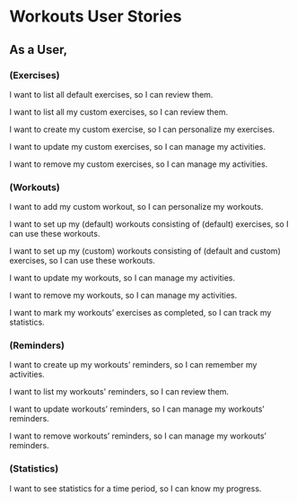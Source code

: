 # Workouts User Stories

## As a User, 

### (Exercises)

I want to list all default exercises, so I can review them.

I want to list all my custom exercises, so I can review them.

I want to create my custom exercise, so I can personalize my exercises.

I want to update my custom exercises, so I can manage my activities.

I want to remove my custom exercises, so I can manage my activities.

### (Workouts)

I want to add my custom workout, so I can personalize my workouts.

I want to set up my (default) workouts consisting of (default) exercises, so I can use these workouts.

I want to set up my (custom) workouts consisting of (default and custom) exercises, so I can use these workouts.

I want to update my workouts, so I can manage my activities.

I want to remove my workouts, so I can manage my activities.

I want to mark my workouts’ exercises as completed, so I can track my statistics.

### (Reminders)

I want to create up my workouts’ reminders, so I can remember my activities.

I want to list my workouts' reminders, so I can review them.

I want to update workouts’ reminders, so I can manage my workouts’ reminders.

I want to remove workouts’ reminders, so I can manage my workouts’ reminders.

### (Statistics)

I want to see statistics for a time period, so I can know my progress.


